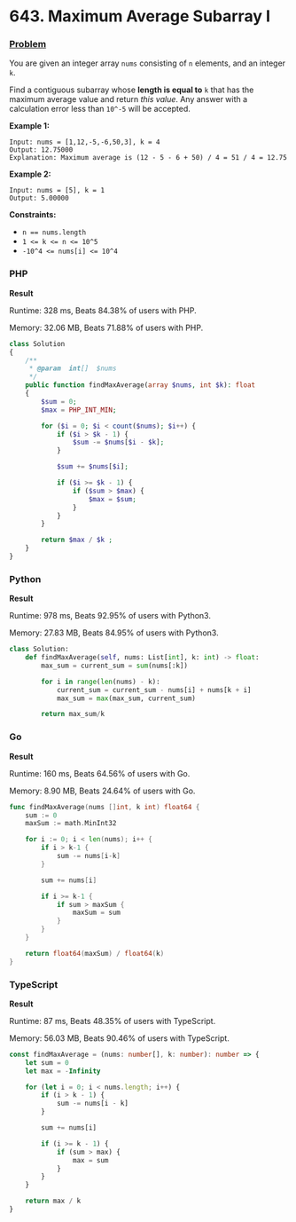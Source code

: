 # 643. Maximum Average Subarray I

### [Problem](https://leetcode.com/problems/maximum-average-subarray-i/description/)

You are given an integer array `nums` consisting of `n` elements, and an integer `k`.

Find a contiguous subarray whose **length is equal to** `k` that has the maximum average value and return _this value_. Any answer with a calculation error less than `10^-5` will be accepted.

**Example 1:**

```
Input: nums = [1,12,-5,-6,50,3], k = 4
Output: 12.75000
Explanation: Maximum average is (12 - 5 - 6 + 50) / 4 = 51 / 4 = 12.75
```

**Example 2:**

```
Input: nums = [5], k = 1
Output: 5.00000
```

**Constraints:**

* `n == nums.length`
* `1 <= k <= n <= 10^5`
* `-10^4 <= nums[i] <= 10^4`

### PHP

**Result**

Runtime: 328 ms, Beats 84.38% of users with PHP.

Memory: 32.06 MB, Beats 71.88% of users with PHP.

```php
class Solution
{
    /**
     * @param  int[]  $nums
     */
    public function findMaxAverage(array $nums, int $k): float
    {
        $sum = 0;
        $max = PHP_INT_MIN;

        for ($i = 0; $i < count($nums); $i++) {
            if ($i > $k - 1) {
                $sum -= $nums[$i - $k];
            }

            $sum += $nums[$i];

            if ($i >= $k - 1) {
                if ($sum > $max) {
                    $max = $sum;
                }
            }
        }

        return $max / $k ;
    }
}
```

### Python

**Result**

Runtime: 978 ms, Beats 92.95% of users with Python3.

Memory: 27.83 MB, Beats 84.95% of users with Python3.

```python
class Solution:
    def findMaxAverage(self, nums: List[int], k: int) -> float:
        max_sum = current_sum = sum(nums[:k])

        for i in range(len(nums) - k):
            current_sum = current_sum - nums[i] + nums[k + i]
            max_sum = max(max_sum, current_sum)

        return max_sum/k
```

### Go

**Result**

Runtime: 160 ms, Beats 64.56% of users with Go.

Memory: 8.90 MB, Beats 24.64% of users with Go.

```go
func findMaxAverage(nums []int, k int) float64 {
	sum := 0
	maxSum := math.MinInt32

	for i := 0; i < len(nums); i++ {
		if i > k-1 {
			sum -= nums[i-k]
		}

		sum += nums[i]

		if i >= k-1 {
			if sum > maxSum {
				maxSum = sum
			}
		}
	}

	return float64(maxSum) / float64(k)
}
```

### TypeScript

**Result**

Runtime: 87 ms, Beats 48.35% of users with TypeScript.

Memory: 56.03 MB, Beats 90.46% of users with TypeScript.

```typescript
const findMaxAverage = (nums: number[], k: number): number => {
    let sum = 0
    let max = -Infinity

    for (let i = 0; i < nums.length; i++) {
        if (i > k - 1) {
            sum -= nums[i - k]
        }

        sum += nums[i]

        if (i >= k - 1) {
            if (sum > max) {
                max = sum
            }
        }
    }

    return max / k
}
```
